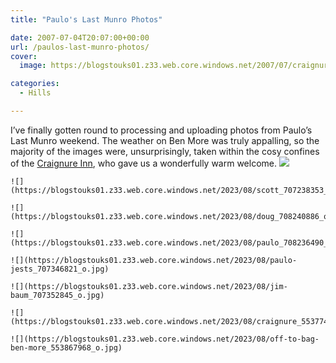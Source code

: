 ```yaml
---
title: "Paulo's Last Munro Photos"

date: 2007-07-04T20:07:00+00:00
url: /paulos-last-munro-photos/
cover: 
  image: https://blogstouks01.z33.web.core.windows.net/2007/07/craignure_553774452_o-1.jpg

categories:
  - Hills

---
```

I’ve finally gotten round to processing and uploading photos from Paulo’s Last Munro weekend. The weather on Ben More was truly appalling, so the majority of the images were, unsurprisingly, taken within the cosy confines of the [Craignure Inn][2], who gave us a wonderfully warm welcome.
    ![](https://blogstouks01.z33.web.core.windows.net/2023/08/dixcee_707862698_o.jpg)
    
    ![](https://blogstouks01.z33.web.core.windows.net/2023/08/scott_707238353_o.jpg)
    
    ![](https://blogstouks01.z33.web.core.windows.net/2023/08/doug_708240886_o.jpg)

    ![](https://blogstouks01.z33.web.core.windows.net/2023/08/paulo_708236490_o.jpg)
    
    ![](https://blogstouks01.z33.web.core.windows.net/2023/08/paulo-jests_707346821_o.jpg)
    
    ![](https://blogstouks01.z33.web.core.windows.net/2023/08/jim-baum_707352845_o.jpg)

    ![](https://blogstouks01.z33.web.core.windows.net/2023/08/craignure_553774452_o.jpg)
    
    ![](https://blogstouks01.z33.web.core.windows.net/2023/08/off-to-bag-ben-more_553867968_o.jpg)


 [2]: http://www.craignure-inn.co.uk/